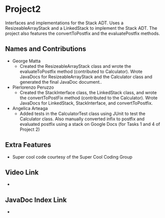 # Project2
Interfaces and implementations for the Stack ADT. Uses a ResizeableArrayStack and a LinkedStack to implement the Stack ADT. The project also features the convertToPostfix and the evaluatePostfix methods.

## Names and Contributions
- George Matta
  -   Created the ResizeableArrayStack class and wrote the evaluateToPostfix method (contributed to Calculator). Wrote JavaDocs for ResizeableArrayStack and the Calculator class and generated the final JavaDoc document..
- Pierlorenzo Peruzzo
  - Created the StackInterface class, the LinkedStack class, and wrote the convertToPostFix method (contributed to the Calculator). Wrote JavaDocs for LinkedStack, StackInterface, and convertToPostfix.
- Angelica Arteaga
  - Added tests in the CalculatorTest class using JUnit to test the Calculator class. Also manually converted infix to postfix and evaluated postfix using a stack on Google Docs (for Tasks 1 and 4 of Project 2)

## Extra Features
- Super cool code courtesy of the Super Cool Coding Group

## Video Link
-

## JavaDoc Index Link
-




